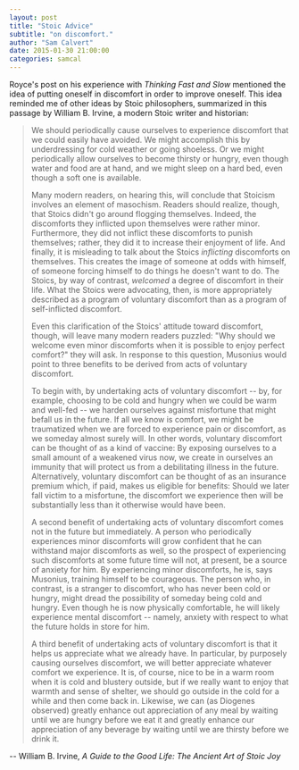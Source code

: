 ```yaml
---
layout: post
title: "Stoic Advice"
subtitle: "on discomfort."
author: "Sam Calvert"
date: 2015-01-30 21:00:00
categories: samcal
---
```


Royce's post on his experience with _Thinking Fast and Slow_ mentioned the idea
of putting oneself in discomfort in order to improve oneself. This idea reminded
me of other ideas by Stoic philosophers, summarized in this passage by William
B. Irvine, a modern Stoic writer and historian:

> We should periodically cause ourselves to experience discomfort that we could
> easily have avoided. We might accomplish this by underdressing for cold
> weather or going shoeless. Or we might periodically allow ourselves to become
> thirsty or hungry, even though water and food are at hand, and we might sleep
> on a hard bed, even though a soft one is available.
>
> Many modern readers, on hearing this, will conclude that Stoicism involves an
> element of masochism. Readers should realize, though, that Stoics didn't go
> around flogging themselves. Indeed, the discomforts they inflicted upon
> themselves were rather minor. Furthermore, they did not inflict these
> discomforts to punish themselves; rather, they did it to increase their
> enjoyment of life. And finally, it is misleading to talk about the Stoics
> *inflicting* discomforts on themselves. This creates the image of someone at
> odds with himself, of someone forcing himself to do things he doesn't want to
> do. The Stoics, by way of contrast, *welcomed* a degree of discomfort in their
> life. What the Stoics were advocating, then, is more appropriately described
> as a program of voluntary discomfort than as a program of self-inflicted
> discomfort.
>
> Even this clarification of the Stoics' attitude toward discomfort, though,
> will leave many modern readers puzzled: "Why should we welcome even minor
> discomforts when it is possible to enjoy perfect comfort?" they will ask. In
> response to this question, Musonius would point to three benefits to be
> derived from acts of voluntary discomfort.
>
> To begin with, by undertaking acts of voluntary discomfort -- by, for example,
> choosing to be cold and hungry when we could be warm and well-fed -- we harden
> ourselves against misfortune that might befall us in the future. If all we
> know is comfort, we might be traumatized when we are forced to experience
> pain or discomfort, as we someday almost surely will. In other words,
> voluntary discomfort can be thought of as a kind of vaccine: By exposing
> ourselves to a small amount of a weakened virus now, we create in ourselves an
> immunity that will protect us from a debilitating illness in the future.
> Alternatively, voluntary discomfort can be thought of as an insurance premium
> which, if paid, makes us eligible for benefits: Should we later fall victim to
> a misfortune, the discomfort we experience then will be substantially less
> than it otherwise would have been.
>
> A second benefit of undertaking acts of voluntary discomfort comes not in the
> future but immediately. A person who periodically experiences minor
> discomforts will grow confident that he can withstand major discomforts as
> well, so the prospect of experiencing such discomforts at some future time
> will not, at present, be a source of anxiety for him. By experiencing minor
> discomforts, he is, says Musonius, training himself to be courageous. The
> person who, in contrast, is a stranger to discomfort, who has never been cold
> or hungry, might dread the possibility of someday being cold and hungry. Even
> though he is now physically comfortable, he will likely experience mental
> discomfort -- namely, anxiety with respect to what the future holds in store
> for him.
>
> A third benefit of undertaking acts of voluntary discomfort is that it helps
> us appreciate what we already have. In particular, by purposely causing
> ourselves discomfort, we will better appreciate whatever comfort we
> experience. It is, of course, nice to be in a warm room when it is cold and
> blustery outside, but if we really want to enjoy that warmth and sense of
> shelter, we should go outside in the cold for a while and then come back in.
> Likewise, we can (as Diogenes observed) greatly enhance out appreciation of
> any meal by waiting until we are hungry before we eat it and greatly enhance
> our appreciation of any beverage by waiting until we are thirsty before we
> drink it.

-- William B. Irvine, _A Guide to the Good Life: The Ancient Art of Stoic Joy_
